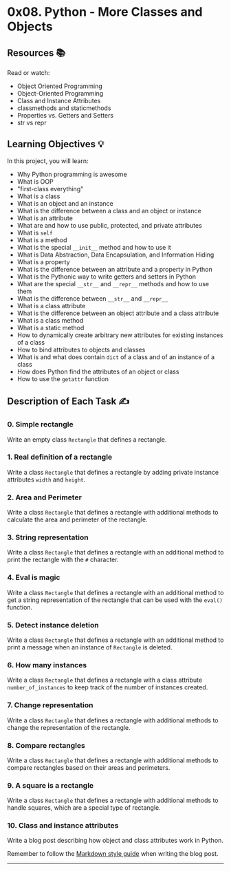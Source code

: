 # 0x08. Python - More Classes and Objects

## Resources 📚
Read or watch:

- Object Oriented Programming
- Object-Oriented Programming
- Class and Instance Attributes
- classmethods and staticmethods
- Properties vs. Getters and Setters
- str vs repr

## Learning Objectives 💡
In this project, you will learn:

- Why Python programming is awesome
- What is OOP
- "first-class everything"
- What is a class
- What is an object and an instance
- What is the difference between a class and an object or instance
- What is an attribute
- What are and how to use public, protected, and private attributes
- What is `self`
- What is a method
- What is the special `__init__` method and how to use it
- What is Data Abstraction, Data Encapsulation, and Information Hiding
- What is a property
- What is the difference between an attribute and a property in Python
- What is the Pythonic way to write getters and setters in Python
- What are the special `__str__` and `__repr__` methods and how to use them
- What is the difference between `__str__` and `__repr__`
- What is a class attribute
- What is the difference between an object attribute and a class attribute
- What is a class method
- What is a static method
- How to dynamically create arbitrary new attributes for existing instances of a class
- How to bind attributes to objects and classes
- What is and what does contain `dict` of a class and of an instance of a class
- How does Python find the attributes of an object or class
- How to use the `getattr` function

## Description of Each Task ✍️

### 0. Simple rectangle
Write an empty class `Rectangle` that defines a rectangle.

### 1. Real definition of a rectangle
Write a class `Rectangle` that defines a rectangle by adding private instance attributes `width` and `height`.

### 2. Area and Perimeter
Write a class `Rectangle` that defines a rectangle with additional methods to calculate the area and perimeter of the rectangle.

### 3. String representation
Write a class `Rectangle` that defines a rectangle with an additional method to print the rectangle with the `#` character.

### 4. Eval is magic
Write a class `Rectangle` that defines a rectangle with an additional method to get a string representation of the rectangle that can be used with the `eval()` function.

### 5. Detect instance deletion
Write a class `Rectangle` that defines a rectangle with an additional method to print a message when an instance of `Rectangle` is deleted.

### 6. How many instances
Write a class `Rectangle` that defines a rectangle with a class attribute `number_of_instances` to keep track of the number of instances created.

### 7. Change representation
Write a class `Rectangle` that defines a rectangle with additional methods to change the representation of the rectangle.

### 8. Compare rectangles
Write a class `Rectangle` that defines a rectangle with additional methods to compare rectangles based on their areas and perimeters.

### 9. A square is a rectangle
Write a class `Rectangle` that defines a rectangle with additional methods to handle squares, which are a special type of rectangle.

### 10. Class and instance attributes
Write a blog post describing how object and class attributes work in Python.

Remember to follow the [Markdown style guide](https://www.markdownguide.org/basic-syntax) when writing the blog post.

---
